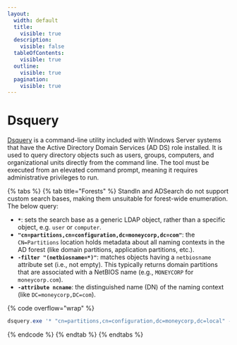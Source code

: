 ```yaml
---
layout:
  width: default
  title:
    visible: true
  description:
    visible: false
  tableOfContents:
    visible: true
  outline:
    visible: true
  pagination:
    visible: true
---
```


# Dsquery

[Dsquery](https://app.gitbook.com/o/asuXdppEfmgK9Dr478w0/s/mjLkek16kB60c2WFd5lf/) is a command-line utility included with Windows Server systems that have the Active Directory Domain Services (AD DS) role installed. It is used to query directory objects such as users, groups, computers, and organizational units directly from the command line. The tool must be executed from an elevated command prompt, meaning it requires administrative privileges to run.

{% tabs %}
{% tab title="Forests" %}
StandIn and ADSearch do not support custom search bases, making them unsuitable for forest-wide enumeration. The below query:

* **`*`**: sets the search base as a generic LDAP object, rather than a specific object, e.g. `user` or `computer`.
* **`"cn=partitions,cn=configuration,dc=moneycorp,dc=com"`**: the `CN=Partitions` location holds metadata about all naming contexts in the AD forest (like domain partitions, application partitions, etc.).
* **`-filter "(netbiosname=*)"`**: matches objects having a `netbiosname` attribute set (i.e., not empty). This typically returns domain partitions that are associated with a NetBIOS name (e.g., `MONEYCORP` for `moneycorp.com`).
* **`-attribute ncname`**: the distinguished name (DN) of the naming context (like `DC=moneycorp,DC=com`).

{% code overflow="wrap" %}
```powershell
dsquery.exe '* "cn=partitions,cn=configuration,dc=moneycorp,dc=local" -filter "(netbiosname=*)" -attr ncname'
```
{% endcode %}
{% endtab %}
{% endtabs %}
